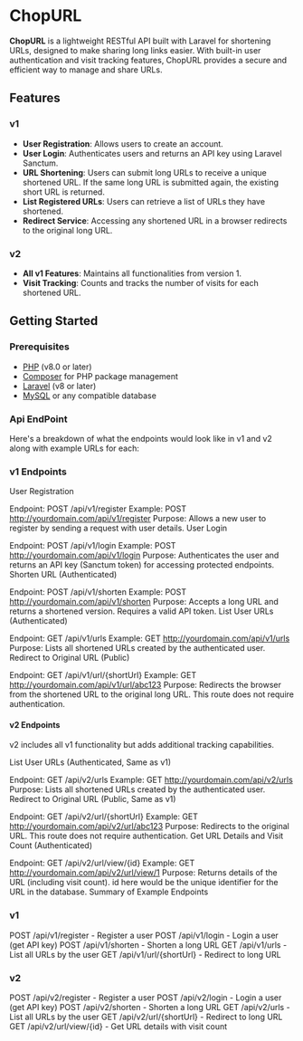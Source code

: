 # ChopURL

**ChopURL** is a lightweight RESTful API built with Laravel for shortening URLs, designed to make sharing long links easier. With built-in user authentication and visit tracking features, ChopURL provides a secure and efficient way to manage and share URLs.

## Features

### v1

- **User Registration**: Allows users to create an account.
- **User Login**: Authenticates users and returns an API key using Laravel Sanctum.
- **URL Shortening**: Users can submit long URLs to receive a unique shortened URL. If the same long URL is submitted again, the existing short URL is returned.
- **List Registered URLs**: Users can retrieve a list of URLs they have shortened.
- **Redirect Service**: Accessing any shortened URL in a browser redirects to the original long URL.

### v2

- **All v1 Features**: Maintains all functionalities from version 1.
- **Visit Tracking**: Counts and tracks the number of visits for each shortened URL.

## Getting Started

### Prerequisites

- [PHP](https://www.php.net/) (v8.0 or later)
- [Composer](https://getcomposer.org/) for PHP package management
- [Laravel](https://laravel.com/) (v8 or later)
- [MySQL](https://www.mysql.com/) or any compatible database

### Api EndPoint


Here's a breakdown of what the endpoints would look like in v1 and v2 along with example URLs for each:

### v1 Endpoints
User Registration

Endpoint: POST /api/v1/register
Example: POST http://yourdomain.com/api/v1/register
Purpose: Allows a new user to register by sending a request with user details.
User Login

Endpoint: POST /api/v1/login
Example: POST http://yourdomain.com/api/v1/login
Purpose: Authenticates the user and returns an API key (Sanctum token) for accessing protected endpoints.
Shorten URL (Authenticated)

Endpoint: POST /api/v1/shorten
Example: POST http://yourdomain.com/api/v1/shorten
Purpose: Accepts a long URL and returns a shortened version. Requires a valid API token.
List User URLs (Authenticated)

Endpoint: GET /api/v1/urls
Example: GET http://yourdomain.com/api/v1/urls
Purpose: Lists all shortened URLs created by the authenticated user.
Redirect to Original URL (Public)

Endpoint: GET /api/v1/url/{shortUrl}
Example: GET http://yourdomain.com/api/v1/url/abc123
Purpose: Redirects the browser from the shortened URL to the original long URL. This route does not require authentication.
#### v2 Endpoints
v2 includes all v1 functionality but adds additional tracking capabilities.

List User URLs (Authenticated, Same as v1)

Endpoint: GET /api/v2/urls
Example: GET http://yourdomain.com/api/v2/urls
Purpose: Lists all shortened URLs created by the authenticated user.
Redirect to Original URL (Public, Same as v1)

Endpoint: GET /api/v2/url/{shortUrl}
Example: GET http://yourdomain.com/api/v2/url/abc123
Purpose: Redirects to the original URL. This route does not require authentication.
Get URL Details and Visit Count (Authenticated)

Endpoint: GET /api/v2/url/view/{id}
Example: GET http://yourdomain.com/api/v2/url/view/1
Purpose: Returns details of the URL (including visit count). id here would be the unique identifier for the URL in the database.
Summary of Example Endpoints
### v1
POST /api/v1/register - Register a user
POST /api/v1/login - Login a user (get API key)
POST /api/v1/shorten - Shorten a long URL
GET /api/v1/urls - List all URLs by the user
GET /api/v1/url/{shortUrl} - Redirect to long URL
### v2
POST /api/v2/register - Register a user
POST /api/v2/login - Login a user (get API key)
POST /api/v2/shorten - Shorten a long URL
GET /api/v2/urls - List all URLs by the user
GET /api/v2/url/{shortUrl} - Redirect to long URL
GET /api/v2/url/view/{id} - Get URL details with visit count

